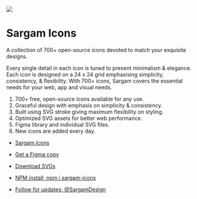 ![](src/cover.gif)

# Sargam Icons
A collection of 700+ open-source icons devoted to match your exquisite designs.

Every single detail in each icon is tuned to present minimalism & elegance. Each icon is designed on a 24 x 24 grid emphasising simplicity, consistency, & flexibility. With 700+ icons, Sargam covers the essential needs for your web, app and visual needs.


1. 700+ free, open-source icons available for any use.
2. Graceful design with emphasis on simplicity & consistency.
3. Built using SVG stroke giving maximum flexibility on styling.
4. Optimized SVG assets for better web performance.
5. Figma library and individual SVG files.
6. New icons are added every day.


- [Sargam Icons](https://sargamicons.com/)

- [Get a Figma copy](https://www.figma.com/community/file/1152296792728333709)

- [Download SVGs](https://github.com/planetabhi/sargam-icons/tree/main/Icons)

- [NPM install; npm i sargam-icons](https://www.npmjs.com/package/sargam-icons)

- [Follow for updates; @SargamDesign](https://twitter.com/SargamDesign)